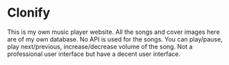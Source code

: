 # Clonify
This is my own music player website.
All the songs and cover images here are of my own database.
No API is used for the songs.
You can play/pause, play next/previous, increase/decrease volume of the song.
Not a professional user interface but have a decent user interface.
